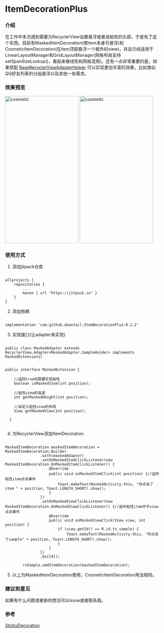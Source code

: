# ItemDecorationPlus

### 介绍

在工作中多次遇到需要为RecyclerView设置悬浮或者说粘性的头部，于是有了这个东西。目前有MaskedItemDecoration(使item本身可悬浮)和CosmeticItemDecoration(在item顶部悬浮一个额外的view)，并且已经适用于LinearLayoutManager和GridLayoutManager(网格布局支持setSpanSizeLookup()，看起来像线性和网格混用)。还有一点非常重要的是，如果搭配
    [BaseRecyclerViewAdapterHelper](https://github.com/CymChad/BaseRecyclerViewAdapterHelper)
可以实现更加丰富的效果，比如类似QQ好友列表的分组悬浮以及其他一些需求。

### 效果预览

<img src="https://i.loli.net/2019/03/19/5c90544436c6a.gif" width="240" height="480" alt="cosmetic">

<img src="https://imgchr.com/i/AnRb9A" width="240" height="480" alt="cosmetic">

### 使用方式

1. 添加jitpack仓库  
```

allprojects {  
    repositories {
        ...
        maven { url "https://jitpack.io" }
    }
}

```
  
2. 添加依赖

```

implementation 'com.github.downtail:ItemDecorationPlus:0.1.2'

```

3. 实现接口(让adapter来实现)

```

public class MaskedAdapter extends RecyclerView.Adapter<MaskedAdapter.SampleHolder> implements MaskedExtension{}

```


```

public interface MaskedExtension {

    //返回true则需要实现粘性
    boolean isMaskedItem(int position);

    //粘性view的高度
    int getMaskedHeight(int position);

    //自定义粘性view的布局
    View getMaskedView(int position);

  }
  
```


4. 为RecyclerView添加ItemDecoration

```

MaskedItemDecoration maskedItemDecoration = MaskedItemDecoration.Builder
                .with(maskedAdapter)
                .setOnMaskedItemClickListener(new MaskedItemDecoration.OnMaskedItemClickListener() {
                    @Override
                    public void onMaskedItemClick(int position) {//监听粘性item点击事件
                        Toast.makeText(MaskedActivity.this, "你点击了item " + position, Toast.LENGTH_SHORT).show();
                    }
                })
                .setOnMaskedViewClickListener(new MaskedItemDecoration.OnMaskedViewClickListener() {//监听粘性item中子view点击事件
                    @Override
                    public void onMaskedViewClick(View view, int position) {
                        if (view.getId() == R.id.tv_sample) {
                            Toast.makeText(MaskedActivity.this, "你点击了sample" + position, Toast.LENGTH_SHORT).show();
                        }
                    }
                })
                .build();

        rvSample.addItemDecoration(maskedItemDecoration);

```

5. 以上为MaskedItemDecoration使用，CosmeticItemDecoration用法相同。  
  
     
     

### 建议和意见  
如果有什么问题或者新的想法可以issue或者联系我。


### 参考

[StickyDecoration](https://github.com/Gavin-ZYX/StickyDecoration)


